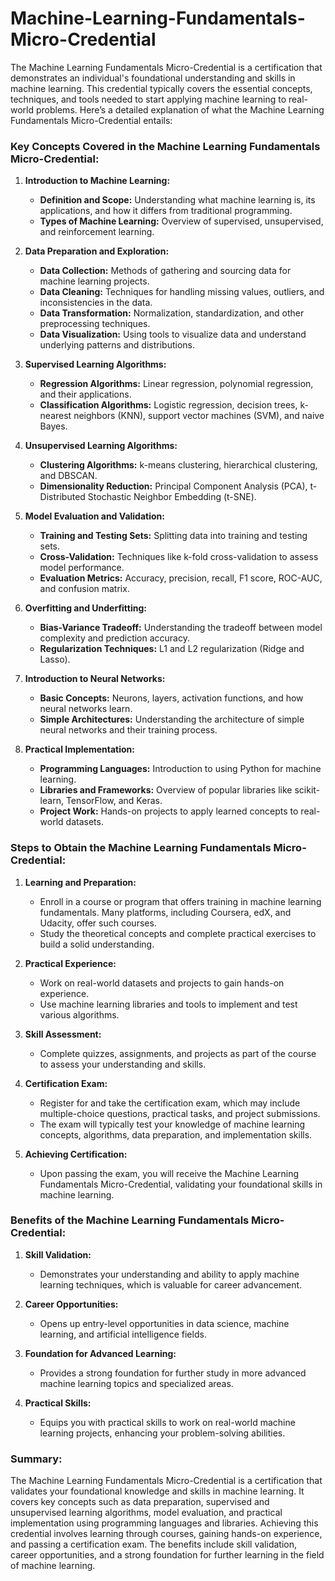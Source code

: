 # Machine-Learning-Fundamentals-Micro-Credential
The Machine Learning Fundamentals Micro-Credential is a certification that demonstrates an individual's foundational understanding and skills in machine learning. This credential typically covers the essential concepts, techniques, and tools needed to start applying machine learning to real-world problems. Here’s a detailed explanation of what the Machine Learning Fundamentals Micro-Credential entails:

### Key Concepts Covered in the Machine Learning Fundamentals Micro-Credential:

1. **Introduction to Machine Learning:**
   - **Definition and Scope:** Understanding what machine learning is, its applications, and how it differs from traditional programming.
   - **Types of Machine Learning:** Overview of supervised, unsupervised, and reinforcement learning.

2. **Data Preparation and Exploration:**
   - **Data Collection:** Methods of gathering and sourcing data for machine learning projects.
   - **Data Cleaning:** Techniques for handling missing values, outliers, and inconsistencies in the data.
   - **Data Transformation:** Normalization, standardization, and other preprocessing techniques.
   - **Data Visualization:** Using tools to visualize data and understand underlying patterns and distributions.

3. **Supervised Learning Algorithms:**
   - **Regression Algorithms:** Linear regression, polynomial regression, and their applications.
   - **Classification Algorithms:** Logistic regression, decision trees, k-nearest neighbors (KNN), support vector machines (SVM), and naive Bayes.

4. **Unsupervised Learning Algorithms:**
   - **Clustering Algorithms:** k-means clustering, hierarchical clustering, and DBSCAN.
   - **Dimensionality Reduction:** Principal Component Analysis (PCA), t-Distributed Stochastic Neighbor Embedding (t-SNE).

5. **Model Evaluation and Validation:**
   - **Training and Testing Sets:** Splitting data into training and testing sets.
   - **Cross-Validation:** Techniques like k-fold cross-validation to assess model performance.
   - **Evaluation Metrics:** Accuracy, precision, recall, F1 score, ROC-AUC, and confusion matrix.

6. **Overfitting and Underfitting:**
   - **Bias-Variance Tradeoff:** Understanding the tradeoff between model complexity and prediction accuracy.
   - **Regularization Techniques:** L1 and L2 regularization (Ridge and Lasso).

7. **Introduction to Neural Networks:**
   - **Basic Concepts:** Neurons, layers, activation functions, and how neural networks learn.
   - **Simple Architectures:** Understanding the architecture of simple neural networks and their training process.

8. **Practical Implementation:**
   - **Programming Languages:** Introduction to using Python for machine learning.
   - **Libraries and Frameworks:** Overview of popular libraries like scikit-learn, TensorFlow, and Keras.
   - **Project Work:** Hands-on projects to apply learned concepts to real-world datasets.

### Steps to Obtain the Machine Learning Fundamentals Micro-Credential:

1. **Learning and Preparation:**
   - Enroll in a course or program that offers training in machine learning fundamentals. Many platforms, including Coursera, edX, and Udacity, offer such courses.
   - Study the theoretical concepts and complete practical exercises to build a solid understanding.

2. **Practical Experience:**
   - Work on real-world datasets and projects to gain hands-on experience.
   - Use machine learning libraries and tools to implement and test various algorithms.

3. **Skill Assessment:**
   - Complete quizzes, assignments, and projects as part of the course to assess your understanding and skills.

4. **Certification Exam:**
   - Register for and take the certification exam, which may include multiple-choice questions, practical tasks, and project submissions.
   - The exam will typically test your knowledge of machine learning concepts, algorithms, data preparation, and implementation skills.

5. **Achieving Certification:**
   - Upon passing the exam, you will receive the Machine Learning Fundamentals Micro-Credential, validating your foundational skills in machine learning.

### Benefits of the Machine Learning Fundamentals Micro-Credential:

1. **Skill Validation:**
   - Demonstrates your understanding and ability to apply machine learning techniques, which is valuable for career advancement.

2. **Career Opportunities:**
   - Opens up entry-level opportunities in data science, machine learning, and artificial intelligence fields.

3. **Foundation for Advanced Learning:**
   - Provides a strong foundation for further study in more advanced machine learning topics and specialized areas.

4. **Practical Skills:**
   - Equips you with practical skills to work on real-world machine learning projects, enhancing your problem-solving abilities.

### Summary:

The Machine Learning Fundamentals Micro-Credential is a certification that validates your foundational knowledge and skills in machine learning. It covers key concepts such as data preparation, supervised and unsupervised learning algorithms, model evaluation, and practical implementation using programming languages and libraries. Achieving this credential involves learning through courses, gaining hands-on experience, and passing a certification exam. The benefits include skill validation, career opportunities, and a strong foundation for further learning in the field of machine learning.

